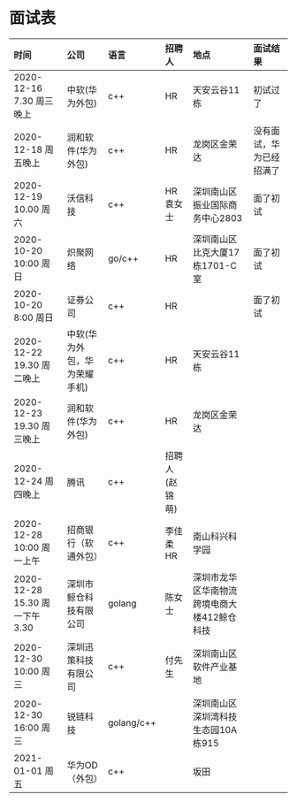 # 面试表

|时间  |公司|语言|招聘人|地点|面试结果|
|:-----|:---|:----|:-----|:---|:-------|
|2020-12-16 7.30  周三晚上|  中软(华为外包) | c++  |  HR  |天安云谷11栋 |  初试过了|
|2020-12-18 周五晚上 | 润和软件(华为外包)|   c++|     HR|   龙岗区金荣达|没有面试，华为已经招满了|
|2020-12-19 10.00  周六|沃信科技  |c++ |HR袁女士 |深圳南山区振业国际商务中心2803| 面了初试 |
|2020-10-20 10:00 周日| 炽聚网络|go/c++| HR|深圳南山区比克大厦17栋1701-C室|面了初试 |
|2020-10-20 8:00 周日| 证券公司|c++| HR| |面了初试 |
|2020-12-22 19.30  周二晚上|  中软(华为外包，华为荣耀手机) | c++  |  HR  |天安云谷11栋 |  |
|2020-12-23 19.30  周三晚上 | 润和软件(华为外包)|   c++|     HR|   龙岗区金荣达| |
|2020-12-24  周四晚上  |     腾讯    |    c++ |  招聘人(赵锦萌)| |  |
|2020-12-28 10:00 周一上午|招商银行（软通外包）|c++|李佳柔HR|南山科兴科学园| |
|2020-12-28 15.30 周一下午3.30  | 深圳市鲸仓科技有限公司| golang| 陈女士  |深圳市龙华区华南物流跨境电商大楼412鲸仓科技| |
|2020-12-30 10:00  周三|深圳迅策科技有限公司| c++ | 付先生|深圳南山区软件产业基地| |
|2020-12-30 16:00  周三|锐链科技| golang/c++ | |深圳南山区深圳湾科技生态园10A栋915| |
|2021-01-01  周五|  华为OD（外包）| c++  | | 坂田|  |